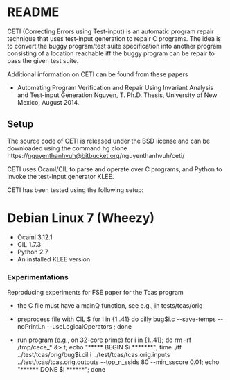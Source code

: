 # README #


CETI (Correcting Errors using Test-input) is an automatic program repair technique that uses test-input generation to repair C programs. The idea is to convert the buggy program/test suite specification into another program consisting of a location reachable iff the buggy program can be repair to pass the given test suite.

Additional information on CETI can be found from these papers

* Automating Program Verification and Repair Using Invariant Analysis and Test-input Generation Nguyen, T. Ph.D. Thesis, University of New Mexico, August 2014. 


## Setup ##

The source code of CETI is released under the BSD license and can be downloaded using the command hg clone https://nguyenthanhvuh@bitbucket.org/nguyenthanhvuh/ceti/

CETI uses Ocaml/CIL to parse and operate over C programs, and Python to invoke the test-input generator KLEE. 

CETI has been tested using the following setup:

# Debian Linux 7 (Wheezy)
* Ocaml 3.12.1
* CIL 1.7.3
* Python 2.7
* An installed KLEE version



### Experimentations ###

Reproducing experiments for FSE paper for the Tcas program

- the C file must have a mainQ function, see e.g., in tests/tcas/orig

- preprocess file with CIL
$ for i in {1..41} do cilly bug$i.c --save-temps --noPrintLn --useLogicalOperators ; done

- run program (e.g., on 32-core prime)
for i in {1..41}; do  rm -rf /tmp/cece_* &> t; echo "***** BEGIN $i *******"; time ./tf ../test/tcas/orig/bug$i.cil.i ../test/tcas/tcas.orig.inputs ../test/tcas/tcas.orig.outputs --top_n_ssids 80 --min_sscore 0.01;  echo "****** DONE $i ******"; done
